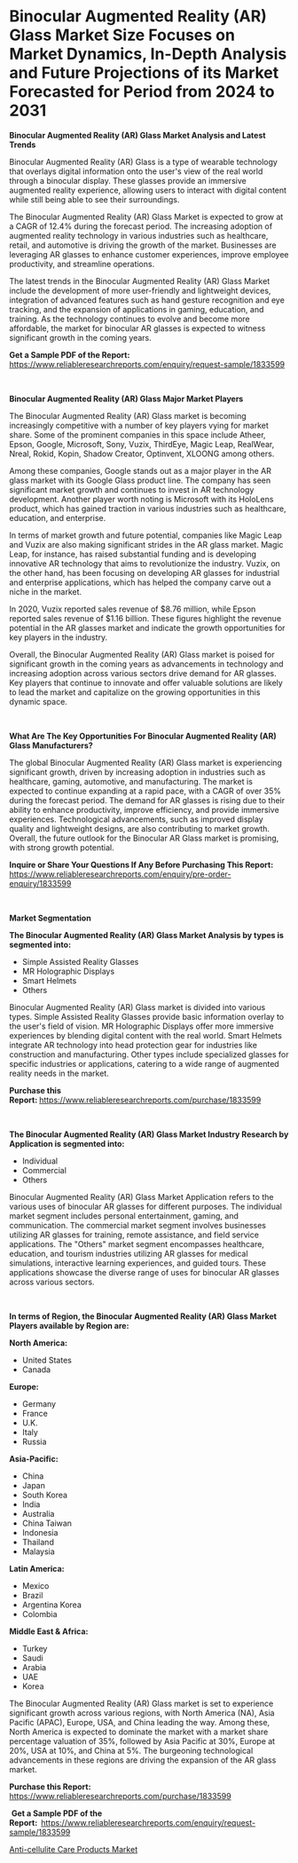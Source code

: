 <p><h1>Binocular Augmented Reality (AR) Glass Market Size Focuses on Market Dynamics, In-Depth Analysis and Future Projections of its Market Forecasted for Period from 2024 to 2031</h1></p><p><strong>Binocular Augmented Reality (AR) Glass Market Analysis and Latest Trends</strong></p>
<p><p>Binocular Augmented Reality (AR) Glass is a type of wearable technology that overlays digital information onto the user's view of the real world through a binocular display. These glasses provide an immersive augmented reality experience, allowing users to interact with digital content while still being able to see their surroundings.</p><p>The Binocular Augmented Reality (AR) Glass Market is expected to grow at a CAGR of 12.4% during the forecast period. The increasing adoption of augmented reality technology in various industries such as healthcare, retail, and automotive is driving the growth of the market. Businesses are leveraging AR glasses to enhance customer experiences, improve employee productivity, and streamline operations.</p><p>The latest trends in the Binocular Augmented Reality (AR) Glass Market include the development of more user-friendly and lightweight devices, integration of advanced features such as hand gesture recognition and eye tracking, and the expansion of applications in gaming, education, and training. As the technology continues to evolve and become more affordable, the market for binocular AR glasses is expected to witness significant growth in the coming years.</p></p>
<p><strong>Get a Sample PDF of the Report:&nbsp;</strong> <a href="https://www.reliableresearchreports.com/enquiry/request-sample/1833599">https://www.reliableresearchreports.com/enquiry/request-sample/1833599</a></p>
<p>&nbsp;</p>
<p><strong>Binocular Augmented Reality (AR) Glass Major Market Players</strong></p>
<p><p>The Binocular Augmented Reality (AR) Glass market is becoming increasingly competitive with a number of key players vying for market share. Some of the prominent companies in this space include Atheer, Epson, Google, Microsoft, Sony, Vuzix, ThirdEye, Magic Leap, RealWear, Nreal, Rokid, Kopin, Shadow Creator, Optinvent, XLOONG among others. </p><p>Among these companies, Google stands out as a major player in the AR glass market with its Google Glass product line. The company has seen significant market growth and continues to invest in AR technology development. Another player worth noting is Microsoft with its HoloLens product, which has gained traction in various industries such as healthcare, education, and enterprise.</p><p>In terms of market growth and future potential, companies like Magic Leap and Vuzix are also making significant strides in the AR glass market. Magic Leap, for instance, has raised substantial funding and is developing innovative AR technology that aims to revolutionize the industry. Vuzix, on the other hand, has been focusing on developing AR glasses for industrial and enterprise applications, which has helped the company carve out a niche in the market.</p><p>In 2020, Vuzix reported sales revenue of $8.76 million, while Epson reported sales revenue of $1.16 billion. These figures highlight the revenue potential in the AR glasses market and indicate the growth opportunities for key players in the industry.</p><p>Overall, the Binocular Augmented Reality (AR) Glass market is poised for significant growth in the coming years as advancements in technology and increasing adoption across various sectors drive demand for AR glasses. Key players that continue to innovate and offer valuable solutions are likely to lead the market and capitalize on the growing opportunities in this dynamic space.</p></p>
<p>&nbsp;</p>
<p><strong>What Are The Key Opportunities For Binocular Augmented Reality (AR) Glass Manufacturers?</strong></p>
<p><p>The global Binocular Augmented Reality (AR) Glass market is experiencing significant growth, driven by increasing adoption in industries such as healthcare, gaming, automotive, and manufacturing. The market is expected to continue expanding at a rapid pace, with a CAGR of over 35% during the forecast period. The demand for AR glasses is rising due to their ability to enhance productivity, improve efficiency, and provide immersive experiences. Technological advancements, such as improved display quality and lightweight designs, are also contributing to market growth. Overall, the future outlook for the Binocular AR Glass market is promising, with strong growth potential.</p></p>
<p><strong>Inquire or Share Your Questions If Any Before Purchasing This Report:</strong> <a href="https://www.reliableresearchreports.com/enquiry/pre-order-enquiry/1833599">https://www.reliableresearchreports.com/enquiry/pre-order-enquiry/1833599</a></p>
<p>&nbsp;</p>
<p><strong>Market Segmentation</strong></p>
<p><strong>The Binocular Augmented Reality (AR) Glass Market Analysis by types is segmented into:</strong></p>
<p><ul><li>Simple Assisted Reality Glasses</li><li>MR Holographic Displays</li><li>Smart Helmets</li><li>Others</li></ul></p>
<p><p>Binocular Augmented Reality (AR) Glass market is divided into various types. Simple Assisted Reality Glasses provide basic information overlay to the user's field of vision. MR Holographic Displays offer more immersive experiences by blending digital content with the real world. Smart Helmets integrate AR technology into head protection gear for industries like construction and manufacturing. Other types include specialized glasses for specific industries or applications, catering to a wide range of augmented reality needs in the market.</p></p>
<p><strong>Purchase this Report:&nbsp;</strong><a href="https://www.reliableresearchreports.com/purchase/1833599">https://www.reliableresearchreports.com/purchase/1833599</a></p>
<p>&nbsp;</p>
<p><strong>The Binocular Augmented Reality (AR) Glass Market Industry Research by Application is segmented into:</strong></p>
<p><ul><li>Individual</li><li>Commercial</li><li>Others</li></ul></p>
<p><p>Binocular Augmented Reality (AR) Glass Market Application refers to the various uses of binocular AR glasses for different purposes. The individual market segment includes personal entertainment, gaming, and communication. The commercial market segment involves businesses utilizing AR glasses for training, remote assistance, and field service applications. The "Others" market segment encompasses healthcare, education, and tourism industries utilizing AR glasses for medical simulations, interactive learning experiences, and guided tours. These applications showcase the diverse range of uses for binocular AR glasses across various sectors.</p></p>
<p>&nbsp;</p>
<p><strong>In terms of Region, the Binocular Augmented Reality (AR) Glass Market Players available by Region are:</strong></p>
<p>
    <p> <strong> North America: </strong>
        <ul>
            <li>United States</li>
            <li>Canada</li>
        </ul>
        </p> 
    <p> <strong> Europe: </strong>
        <ul>
            <li>Germany</li>
            <li>France</li>
            <li>U.K.</li>
            <li>Italy</li>
            <li>Russia</li>
        </ul>
        </p> 
    <p> <strong> Asia-Pacific: </strong>
        <ul>
            <li>China</li>
            <li>Japan</li>
            <li>South Korea</li>
            <li>India</li>
            <li>Australia</li>
            <li>China Taiwan</li>
            <li>Indonesia</li>
            <li>Thailand</li>
            <li>Malaysia</li>
        </ul>
        </p> 
    <p> <strong> Latin America: </strong>
        <ul>
            <li>Mexico</li>
            <li>Brazil</li>
            <li>Argentina Korea</li>
            <li>Colombia</li>
        </ul>
        </p> 
    <p> <strong> Middle East & Africa: </strong>
        <ul>
            <li>Turkey</li>
            <li>Saudi</li>
            <li>Arabia</li>
            <li>UAE</li>
            <li>Korea</li>
        </ul>
    </p>
    </p>
<p><p>The Binocular Augmented Reality (AR) Glass market is set to experience significant growth across various regions, with North America (NA), Asia Pacific (APAC), Europe, USA, and China leading the way. Among these, North America is expected to dominate the market with a market share percentage valuation of 35%, followed by Asia Pacific at 30%, Europe at 20%, USA at 10%, and China at 5%. The burgeoning technological advancements in these regions are driving the expansion of the AR glass market.</p></p>
<p><strong>Purchase this Report: </strong><a href="https://www.reliableresearchreports.com/purchase/1833599">https://www.reliableresearchreports.com/purchase/1833599</a></p>
<p>&nbsp;<strong>Get a Sample PDF of the Report:&nbsp;&nbsp;</strong><a href="https://www.reliableresearchreports.com/enquiry/request-sample/1833599">https://www.reliableresearchreports.com/enquiry/request-sample/1833599</a></p>
<p><strong></strong></p>
<p><p><a href="https://github.com/Chiragrp22/Market-Research-Report-List-3/blob/main/anti-cellulite-care-products-market.md">Anti-cellulite Care Products Market</a></p></p>